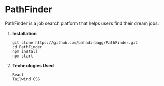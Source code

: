 # PathFinder

PathFinder is a job search platform that helps users find their dream jobs.

1. **Installation**
   ```
   git clone https://github.com/bahadirbagg/PathFinder.git
   cd PathFinder
   npm install
   npm start
2. **Technologies Used**
   ```
   React
   Tailwind CSS
